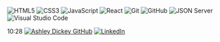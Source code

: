 ![HTML5](https://img.shields.io/badge/html5%20-%23E34F26.svg?&style=for-the-badge&logo=html5&logoColor=white) ![CSS3](https://img.shields.io/badge/css3%20-%231572B6.svg?&style=for-the-badge&logo=css3&logoColor=white) ![JavaScript](https://img.shields.io/badge/javascript%20-%23323330.svg?&style=for-the-badge&logo=javascript&logoColor=%23F7DF1E) ![React](https://img.shields.io/badge/react%20-%2320232a.svg?&style=for-the-badge&logo=react&logoColor=%2361DAFB) ![Git](https://img.shields.io/badge/git%20-%23F05033.svg?&style=for-the-badge&logo=git&logoColor=white) ![GitHub](https://img.shields.io/badge/github%20-%23121011.svg?&style=for-the-badge&logo=github&logoColor=white) ![JSON Server](https://img.shields.io/badge/JSON_Server%20-%232a2e2a.svg?&style=for-the-badge&logo=JSON&logoColor=white) ![Visual Studio Code](https://img.shields.io/badge/VSCode%20-%23007ACC.svg?&style=for-the-badge&logo=visual-studio-code&logoColor=white)





10:28
<a href="https://www.github.com/anichole93/" target="_blank"><img src="https://img.shields.io/badge/github%20-%23121011.svg?&style=for-the-badge&logo=github&logoColor=white" alt="Ashley Dickey GitHub" style="height: auto !important;width: auto !important;" /></a> <a href="https://www.linkedin.com" target="_blank"><img src="https://img.shields.io/badge/linkedin%20-%230077B5.svg?&style=for-the-badge&logo=linkedin&logoColor=white" alt="LinkedIn" style="height: auto !important;width: auto !important;" /></a>
